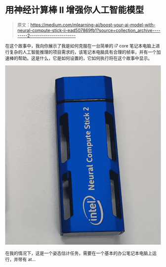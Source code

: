 # 用神经计算棒 II 增强你人工智能模型

> 原文：<https://medium.com/mlearning-ai/boost-your-ai-model-with-neural-compute-stick-ii-ead507869fb1?source=collection_archive---------2----------------------->

在这个故事中，我向你展示了我是如何克服在一台简单的 i7 core 笔记本电脑上进行复杂的人工智能推理的项目需求的，该笔记本电脑具有合理的帧率，并有一个加速棒的帮助。这是什么，它是如何设置的，它如何执行将在这个故事中显示。

![](img/4de151f82f0c35afe56c7caa6860662e.png)

在我的情况下，这是一个姿态估计任务，需要在一个基本的办公笔记本电脑上运行，并带有 at…